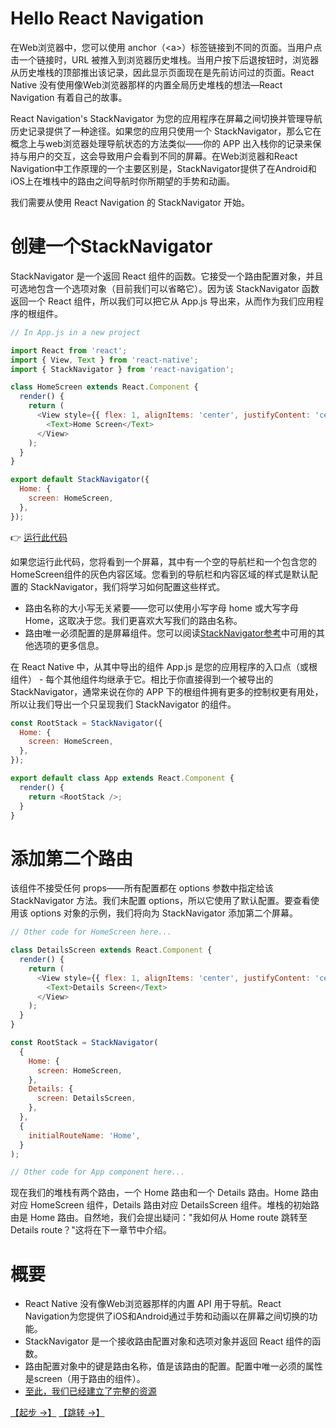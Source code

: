 # Hello React Navigation

在Web浏览器中，您可以使用 anchor（\<a\>）标签链接到不同的页面。当用户点击一个链接时，URL 被推入到浏览器历史堆栈。当用户按下后退按钮时，浏览器从历史堆栈的顶部推出该记录，因此显示页面现在是先前访问过的页面。React Native 没有使用像Web浏览器那样的内置全局历史堆栈的想法—React Navigation 有着自己的故事。

React Navigation's StackNavigator 为您的应用程序在屏幕之间切换并管理导航历史记录提供了一种途径。如果您的应用只使用一个 StackNavigator，那么它在概念上与web浏览器处理导航状态的方法类似——你的 APP 出入栈你的记录来保持与用户的交互，这会导致用户会看到不同的屏幕。在Web浏览器和React Navigation中工作原理的一个主要区别是，StackNavigator提供了在Android和iOS上在堆栈中的路由之间导航时你所期望的手势和动画。

我们需要从使用 React Navigation 的 StackNavigator 开始。

# 创建一个StackNavigator

StackNavigator 是一个返回 React 组件的函数。它接受一个路由配置对象，并且可选地包含一个选项对象（目前我们可以省略它）。因为该 StackNavigator 函数返回一个 React 组件，所以我们可以把它从 App.js 导出来，从而作为我们应用程序的根组件。

```js
// In App.js in a new project

import React from 'react';
import { View, Text } from 'react-native';
import { StackNavigator } from 'react-navigation';

class HomeScreen extends React.Component {
  render() {
    return (
      <View style={{ flex: 1, alignItems: 'center', justifyContent: 'center' }}>
        <Text>Home Screen</Text>
      </View>
    );
  }
}

export default StackNavigator({
  Home: {
    screen: HomeScreen,
  },
});
```

👉 [运行此代码](https://snack.expo.io/@react-navigation/hello-world)

如果您运行此代码，您将看到一个屏幕，其中有一个空的导航栏和一个包含您的HomeScreen组件的灰色内容区域。您看到的导航栏和内容区域的样式是默认配置的 StackNavigator，我们将学习如何配置这些样式。

* 路由名称的大小写无关紧要——您可以使用小写字母 home 或大写字母 Home，这取决于您。我们更喜欢大写我们的路由名称。
* 路由唯一必须配置的是屏幕组件。您可以阅读[StackNavigator参考](https://reactnavigation.org/docs/stack-navigator.html)中可用的其他选项的更多信息。

在 React Native 中，从其中导出的组件 App.js 是您的应用程序的入口点（或根组件） - 每个其他组件均继承于它。相比于你直接得到一个被导出的 StackNavigator，通常来说在你的 APP 下的根组件拥有更多的控制权更有用处，所以让我们导出一个只呈现我们 StackNavigator 的组件。

```js
const RootStack = StackNavigator({
  Home: {
    screen: HomeScreen,
  },
});

export default class App extends React.Component {
  render() {
    return <RootStack />;
  }
}
```

# 添加第二个路由

该<RootStack />组件不接受任何 props——所有配置都在 options 参数中指定给该 StackNavigator 方法。我们未配置 options，所以它使用了默认配置。要查看使用该 options 对象的示例，我们将向为 StackNavigator 添加第二个屏幕。

```js
// Other code for HomeScreen here...

class DetailsScreen extends React.Component {
  render() {
    return (
      <View style={{ flex: 1, alignItems: 'center', justifyContent: 'center' }}>
        <Text>Details Screen</Text>
      </View>
    );
  }
}

const RootStack = StackNavigator(
  {
    Home: {
      screen: HomeScreen,
    },
    Details: {
      screen: DetailsScreen,
    },
  },
  {
    initialRouteName: 'Home',
  }
);

// Other code for App component here...
```

现在我们的堆栈有两个路由，一个 Home 路由和一个 Details 路由。Home 路由对应 HomeScreen 组件，Details 路由对应 DetailsScreen 组件。堆栈的初始路由是 Home 路由。自然地，我们会提出疑问："我如何从 Home route 跳转至 Details route？"这将在下一章节中介绍。

# 概要

* React Native 没有像Web浏览器那样的内置 API 用于导航。React Navigation为您提供了iOS和Android通过手势和动画以在屏幕之间切换的功能。
* StackNavigator 是一个接收路由配置对象和选项对象并返回 React 组件的函数。
* 路由配置对象中的键是路由名称，值是该路由的配置。配置中唯一必须的属性是screen（用于路由的组件）。
* [至此，我们已经建立了完整的资源](https://snack.expo.io/@react-navigation/hello-react-navigation)

[【起步 →】](./start.md)      [【跳转 →】](./...)